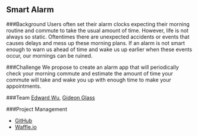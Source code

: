 Smart Alarm
-----------
###Background
Users often set their alarm clocks expecting their morning routine and commute to take the usual amount of time. However, life is not always so static. Oftentimes there are unexpected accidents or events that causes delays and mess up these morning plans. If an alarm is not smart enough to warn us ahead of time and wake us up earlier when these events occur, our mornings can be ruined.

###Challenge
We propose to create an alarm app that will periodically check your morning commute and estimate the amount of time your commute will take and wake you up with enough time to make your appointments.

###Team
[Edward Wu](/people/edward-wu.md), [Gideon Glass](/people/gideon-glass.md)

###Project Management
* [GitHub](https://github.com/gidglass/smart-alarm)
* [Waffle.io](https://waffle.io/gidglass/smart-alarm/join)
